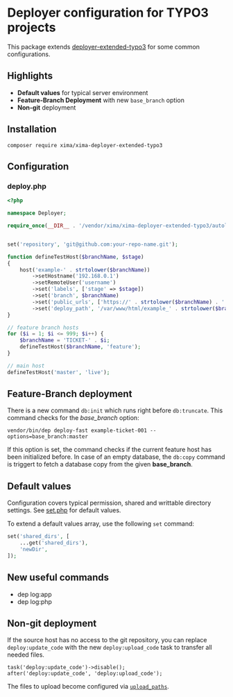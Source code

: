 # Deployer configuration for TYPO3 projects

This package extends [deployer-extended-typo3](https://github.com/sourcebroker/deployer-extended-typo3) for some common configurations.

## Highlights

* **Default values** for typical server environment
* **Feature-Branch Deployment** with new `base_branch` option
* **Non-git** deployment

## Installation

```
composer require xima/xima-deployer-extended-typo3
```

## Configuration

### deploy.php

```php
<?php

namespace Deployer;

require_once(__DIR__ . '/vendor/xima/xima-deployer-extended-typo3/autoload.php');


set('repository', 'git@github.com:your-repo-name.git');

function defineTestHost($branchName, $stage)
{
    host('example-' . strtolower($branchName))
        ->setHostname('192.168.0.1')
        ->setRemoteUser('username')
        ->set('labels', ['stage' => $stage])
        ->set('branch', $branchName)
        ->set('public_urls', ['https://' . strtolower($branchName) . '.example.com'])
        ->set('deploy_path', '/var/www/html/example_' . strtolower($branchName));
}

// feature branch hosts
for ($i = 1; $i <= 999; $i++) {
    $branchName = 'TICKET-' . $i;
    defineTestHost($branchName, 'feature');
}

// main host
defineTestHost('master', 'live');
```

## Feature-Branch deployment

There is a new command ```db:init``` which runs right before ```db:truncate```. This command checks for the *base_branch* option:

```
vendor/bin/dep deploy-fast example-ticket-001 --options=base_branch:master
```

If this option is set, the command checks if the current feature host has been initialized before. In case of an empty database, the `db:copy` command is triggert to fetch a database copy from the given **base_branch**.

## Default values

Configuration covers typical permission, shared and writtable directory settings. See [set.php](https://github.com/xima-media/xima-deployer-extended-typo3/blob/main/set.php) for default values.

To extend a default values array, use the following `set` command:

```php
set('shared_dirs', [
	...get('shared_dirs'),
	'newDir',
]);
```

## New useful commands

* dep log:app
* dep log:php

## Non-git deployment

If the source host has no access to the git repository, you can replace `deploy:update_code` with the new `deploy:upload_code` task to transfer all needed files.

```
task('deploy:update_code')->disable();
after('deploy:update_code', 'deploy:upload_code');
```

The files to upload become configured via [`upload_paths`](https://github.com/xima-media/xima-deployer-extended-typo3/blob/main/set.php#L61).